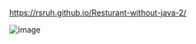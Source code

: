 https://rsruh.github.io/Resturant-without-java-2/


![image](https://github.com/user-attachments/assets/c7e91f67-8eb5-4b25-ac4f-437e0bec94af)
